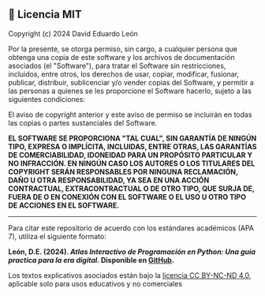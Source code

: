 ## 📄 Licencia MIT

Copyright (c) 2024 David Eduardo León

Por la presente, se otorga permiso, sin cargo, a cualquier persona que obtenga una copia de este software y los archivos de documentación asociados (el "Software"), para tratar el Software sin restricciones, incluidos, entre otros, los derechos de usar, copiar, modificar, fusionar, publicar, distribuir, sublicenciar y/o vender copias del Software, y permitir a las personas a quienes se les proporcione el Software hacerlo, sujeto a las siguientes condiciones:

El aviso de copyright anterior y este aviso de permiso se incluirán en todas las copias o partes sustanciales del Software.

**EL SOFTWARE SE PROPORCIONA "TAL CUAL", SIN GARANTÍA DE NINGÚN TIPO, EXPRESA O IMPLÍCITA, INCLUIDAS, ENTRE OTRAS, LAS GARANTÍAS DE COMERCIABILIDAD, IDONEIDAD PARA UN PROPÓSITO PARTICULAR Y NO INFRACCIÓN. EN NINGÚN CASO LOS AUTORES O LOS TITULARES DEL COPYRIGHT SERÁN RESPONSABLES POR NINGUNA RECLAMACIÓN, DAÑO U OTRA RESPONSABILIDAD, YA SEA EN UNA ACCIÓN CONTRACTUAL, EXTRACONTRACTUAL O DE OTRO TIPO, QUE SURJA DE, FUERA DE O EN CONEXIÓN CON EL SOFTWARE O EL USO U OTRO TIPO DE ACCIONES EN EL SOFTWARE.**

---

Para citar este repositorio de acuerdo con los estándares académicos (APA 7), utiliza el siguiente formato:

**León, D.E. (2024). *Atlas Interactivo de Programación en Python: Una guia practica para la era digital*. Disponible en [GitHub](https://github.com/eduardoleon9010/Atlas_interactivo_de_programacion_en_Python/blob/main/README.md).**


Los textos explicativos asociados están bajo la [licencia CC BY-NC-ND 4.0](https://creativecommons.org/licenses/by-nc-nd/4.0/), aplicable solo para usos educativos y no comerciales
